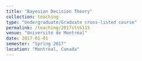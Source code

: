 ```yaml
---
title: "Bayesian Decision Theory"
collection: teaching
type: "Undergraduate/Graduate cross-listed course"
permalink: /teaching/2017stt6115
venue: "Université de Montréal"
date: 2017-01-01
semester: "Spring 2017"
location: "Montréal, Canada"
---
```

